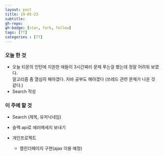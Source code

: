 ```yaml
---
layout: post
title: 19-05-23
subtitle: 
gh-repo: 
gh-badge: [star, fork, follow]
tags: [TT]
categories : [TT]
---
```


### 오늘 한 것 
- 오늘 티몬의 인턴에 지원한 애들이 3시간짜리 문제 푸는걸 봤는데 정말 어려워 보였다.  
알고리즘 좀 열심히 해야겠다. 자바 공부도 해야겠다  (쓰레드 관련 문제가 나온 것 같다.)
- Search 작성

### 이 주에 할 것

- Search (제목, 유저닉네임)
- 슬랙 api로 에러메세지 보내기

- 개인프로젝트
    - 캘린더페이지 구현(ajax 이용 예정)